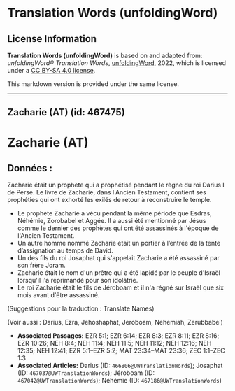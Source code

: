 # Translation Words (unfoldingWord)

## License Information

**Translation Words (unfoldingWord)** is based on and adapted from: _unfoldingWord® Translation Words_, [unfoldingWord](https://unfoldingword.org/utw), 2022, which is licensed under a [CC BY-SA 4.0 license](https://creativecommons.org/licenses/by-sa/4.0/legalcode.en).

This markdown version is provided under the same license.



--------------------------------

## Zacharie (AT) (id: 467475)

Zacharie (AT)
=============

Données :
---------

Zacharie était un prophète qui a prophétisé pendant le règne du roi Darius I de Perse. Le livre de Zacharie, dans l'Ancien Testament, contient ses prophéties qui ont exhorté les exilés de retour à reconstruire le temple.

* Le prophète Zacharie a vécu pendant la même période que Esdras, Néhémie, Zorobabel et Aggée. Il a aussi été mentionné par Jésus comme le dernier des prophètes qui ont été assassinés à l'époque de l'Ancien Testament.
* Un autre homme nommé Zacharie était un portier à l’entrée de la tente d’assignation au temps de David.
* Un des fils du roi Josaphat qui s'appelait Zacharie a été assassiné par son frère Joram.
* Zacharie était le nom d'un prêtre qui a été lapidé par le peuple d'Israël lorsqu'il l'a réprimandé pour son idolâtrie.
* Le roi Zacharie était le fils de Jéroboam et il n'a régné sur Israël que six mois avant d'être assassiné.

(Suggestions pour la traduction : Translate Names)

(Voir aussi : Darius, Ezra, Jehoshaphat, Jeroboam, Nehemiah, Zerubbabel)

* **Associated Passages:** EZR 5:1; EZR 6:14; EZR 8:3; EZR 8:11; EZR 8:16; EZR 10:26; NEH 8:4; NEH 11:4; NEH 11:5; NEH 11:12; NEH 12:16; NEH 12:35; NEH 12:41; EZR 5:1–EZR 5:2; MAT 23:34–MAT 23:36; ZEC 1:1–ZEC 1:3
* **Associated Articles:** Darius (ID: `466806@UWTranslationWords`); Josaphat (ID: `467037@UWTranslationWords`); Jéroboam (ID: `467042@UWTranslationWords`); Néhémie (ID: `467186@UWTranslationWords`)

